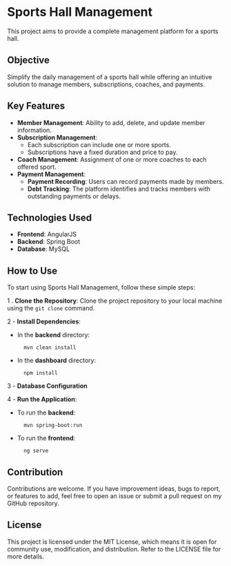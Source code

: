 # Sports Hall Management  
This project aims to provide a complete management platform for a sports hall.  

## Objective  
Simplify the daily management of a sports hall while offering an intuitive solution to manage members, subscriptions, coaches, and payments.  

## Key Features  
- **Member Management**: Ability to add, delete, and update member information.  
- **Subscription Management**:  
	- Each subscription can include one or more sports.  
	- Subscriptions have a fixed duration and price to pay.  
- **Coach Management**: Assignment of one or more coaches to each offered sport.  
- **Payment Management**:  
	- **Payment Recording**: Users can record payments made by members.  
	- **Debt Tracking**: The platform identifies and tracks members with outstanding payments or delays.  

## Technologies Used  
- **Frontend**: AngularJS  
- **Backend**: Spring Boot  
- **Database**: MySQL  

## How to Use  
To start using Sports Hall Management, follow these simple steps:  

1 . **Clone the Repository**: Clone the project repository to your local machine using the `git clone` command.  

2 - **Install Dependencies**:  

- In the **backend** directory:  

		mvn clean install  

- In the **dashboard** directory:  

		npm install  

3 - **Database Configuration**  

4 - **Run the Application**:  

- To run the **backend**:  

		mvn spring-boot:run  

- To run the **frontend**:  

		ng serve  

## Contribution  
Contributions are welcome. If you have improvement ideas, bugs to report, or features to add, feel free to open an issue or submit a pull request on my GitHub repository.  

## License  
This project is licensed under the MIT License, which means it is open for community use, modification, and distribution. Refer to the LICENSE file for more details.  
